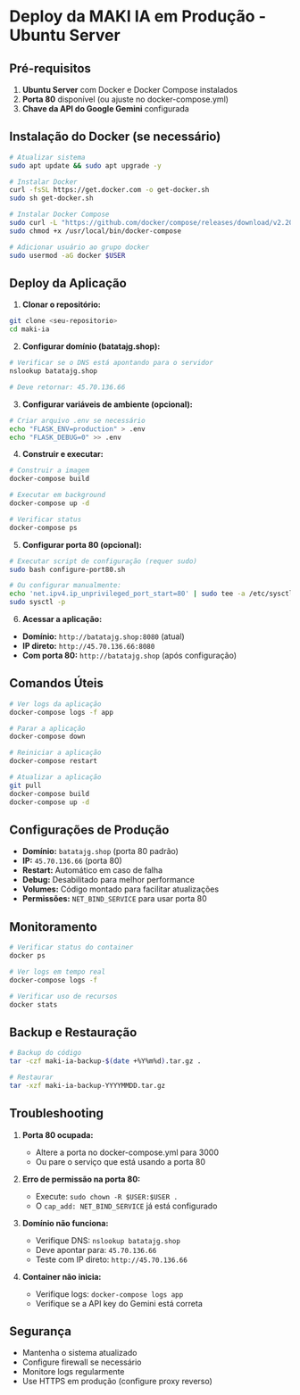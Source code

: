 # Deploy da MAKI IA em Produção - Ubuntu Server

## Pré-requisitos

1. **Ubuntu Server** com Docker e Docker Compose instalados
2. **Porta 80** disponível (ou ajuste no docker-compose.yml)
3. **Chave da API do Google Gemini** configurada

## Instalação do Docker (se necessário)

```bash
# Atualizar sistema
sudo apt update && sudo apt upgrade -y

# Instalar Docker
curl -fsSL https://get.docker.com -o get-docker.sh
sudo sh get-docker.sh

# Instalar Docker Compose
sudo curl -L "https://github.com/docker/compose/releases/download/v2.20.0/docker-compose-$(uname -s)-$(uname -m)" -o /usr/local/bin/docker-compose
sudo chmod +x /usr/local/bin/docker-compose

# Adicionar usuário ao grupo docker
sudo usermod -aG docker $USER
```

## Deploy da Aplicação

1. **Clonar o repositório:**
```bash
git clone <seu-repositorio>
cd maki-ia
```

2. **Configurar domínio (batatajg.shop):**
```bash
# Verificar se o DNS está apontando para o servidor
nslookup batatajg.shop

# Deve retornar: 45.70.136.66
```

3. **Configurar variáveis de ambiente (opcional):**
```bash
# Criar arquivo .env se necessário
echo "FLASK_ENV=production" > .env
echo "FLASK_DEBUG=0" >> .env
```

4. **Construir e executar:**
```bash
# Construir a imagem
docker-compose build

# Executar em background
docker-compose up -d

# Verificar status
docker-compose ps
```

5. **Configurar porta 80 (opcional):**
```bash
# Executar script de configuração (requer sudo)
sudo bash configure-port80.sh

# Ou configurar manualmente:
echo 'net.ipv4.ip_unprivileged_port_start=80' | sudo tee -a /etc/sysctl.conf
sudo sysctl -p
```

6. **Acessar a aplicação:**
- **Domínio:** `http://batatajg.shop:8080` (atual)
- **IP direto:** `http://45.70.136.66:8080`
- **Com porta 80:** `http://batatajg.shop` (após configuração)

## Comandos Úteis

```bash
# Ver logs da aplicação
docker-compose logs -f app

# Parar a aplicação
docker-compose down

# Reiniciar a aplicação
docker-compose restart

# Atualizar a aplicação
git pull
docker-compose build
docker-compose up -d
```

## Configurações de Produção

- **Domínio:** `batatajg.shop` (porta 80 padrão)
- **IP:** `45.70.136.66` (porta 80)
- **Restart:** Automático em caso de falha
- **Debug:** Desabilitado para melhor performance
- **Volumes:** Código montado para facilitar atualizações
- **Permissões:** `NET_BIND_SERVICE` para usar porta 80

## Monitoramento

```bash
# Verificar status do container
docker ps

# Ver logs em tempo real
docker-compose logs -f

# Verificar uso de recursos
docker stats
```

## Backup e Restauração

```bash
# Backup do código
tar -czf maki-ia-backup-$(date +%Y%m%d).tar.gz .

# Restaurar
tar -xzf maki-ia-backup-YYYYMMDD.tar.gz
```

## Troubleshooting

1. **Porta 80 ocupada:**
   - Altere a porta no docker-compose.yml para 3000
   - Ou pare o serviço que está usando a porta 80

2. **Erro de permissão na porta 80:**
   - Execute: `sudo chown -R $USER:$USER .`
   - O `cap_add: NET_BIND_SERVICE` já está configurado

3. **Domínio não funciona:**
   - Verifique DNS: `nslookup batatajg.shop`
   - Deve apontar para: `45.70.136.66`
   - Teste com IP direto: `http://45.70.136.66`

4. **Container não inicia:**
   - Verifique logs: `docker-compose logs app`
   - Verifique se a API key do Gemini está correta

## Segurança

- Mantenha o sistema atualizado
- Configure firewall se necessário
- Monitore logs regularmente
- Use HTTPS em produção (configure proxy reverso)
